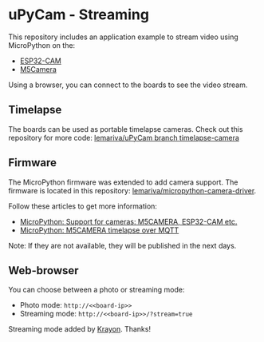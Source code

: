 # uPyCam - Streaming 
This repository includes an application example to stream video using MicroPython on the:
* [ESP32-CAM](https://bit.ly/2Ndn8tN)
* [M5Camera](https://bit.ly/317Xb74)

Using a browser, you can connect to the boards to see the video stream. 

## Timelapse
The boards can be used as portable timelapse cameras. Check out this repository for more code: [lemariva/uPyCam branch timelapse-camera](https://github.com/lemariva/uPyCam/tree/timelapse-camera)

## Firmware
The MicroPython firmware was extended to add camera support. The firmware is located in this repository: [lemariva/micropython-camera-driver](https://github.com/lemariva/micropython-camera-driver).

Follow these articles to get more information:
* [MicroPython: Support for cameras: M5CAMERA, ESP32-CAM etc.](https://lemariva.com/blog/2020/06/micropython-support-cameras-m5camera-esp32-cam-etc)
* [MicroPython: M5CAMERA timelapse over MQTT](https://lemariva.com/blog/2020/06/micropython-m5camera-timelapse-over-mqtt)

Note: If they are not available, they will be published in the next days.

## Web-browser
You can choose between a photo or streaming mode:
* Photo mode: `http://<<board-ip>>`
* Streaming mode: `http://<<board-ip>>/?stream=true`

Streaming mode added by [Krayon](https://github.com/krayon/upyesp32cam/commit/8b63edec50dca9416bb4b2b75207ac53788c597a). Thanks! 
